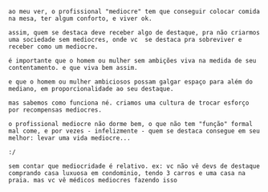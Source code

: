 <!--:::{
  "post_title": "Meditações a cerca da mediocridade",
  "post_description": "Alguns pensamentos despretenciosos sobre profissionalismo e mediocridade",
  "post_created_at": "Wed Apr 26 2023 00:04:28 GMT-0300 (Horário Padrão de Brasília)"
}:::-->

```
ao meu ver, o profissional "mediocre" tem que conseguir colocar comida na mesa, ter algum conforto, e viver ok.

assim, quem se destaca deve receber algo de destaque, pra não criarmos uma sociedade sem mediocres, onde vc  se destaca pra sobreviver e receber como um mediocre.

é importante que o homem ou mulher sem ambições viva na medida de seu contentamento. e que viva bem assim.

e que o homem ou mulher ambiciosos possam galgar espaço para além do mediano, em proporcionalidade ao seu destaque.

mas sabemos como funciona né. criamos uma cultura de trocar esforço por recompensas mediocres.

o profissional mediocre não dorme bem, o que não tem "função" formal mal come, e por vezes - infelizmente - quem se destaca consegue em seu melhor: levar uma vida mediocre... 

:/

sem contar que mediocridade é relativo. ex: vc não vê devs de destaque comprando casa luxuosa em condominio, tendo 3 carros e uma casa na praia. mas vc vê médicos mediocres fazendo isso
```